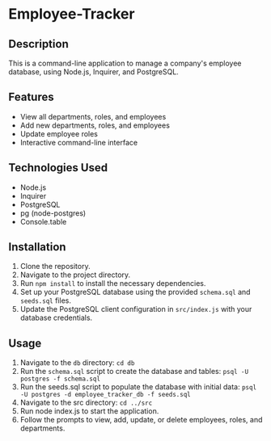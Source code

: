 # Employee-Tracker

## Description
This is a command-line application to manage a company's employee database, using Node.js, Inquirer, and PostgreSQL.

## Features
- View all departments, roles, and employees
- Add new departments, roles, and employees
- Update employee roles
- Interactive command-line interface

## Technologies Used
- Node.js
- Inquirer
- PostgreSQL
- pg (node-postgres)
- Console.table

## Installation
1. Clone the repository.
2. Navigate to the project directory.
3. Run `npm install` to install the necessary dependencies.
4. Set up your PostgreSQL database using the provided `schema.sql` and `seeds.sql` files.
5. Update the PostgreSQL client configuration in `src/index.js` with your database credentials.

## Usage
1. Navigate to the `db` directory: `cd db`
2. Run the `schema.sql` script to create the database and tables: `psql -U postgres -f schema.sql`
3. Run the seeds.sql script to populate the database with initial data: `psql -U postgres -d employee_tracker_db -f seeds.sql`
4. Navigate to the src directory: `cd ../src`
5. Run node index.js to start the application.
6. Follow the prompts to view, add, update, or delete employees, roles, and departments.


